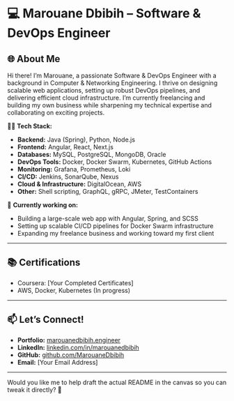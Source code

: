# 💻 Marouane Dbibih – Software & DevOps Engineer  

## 🌐 About Me  
Hi there! I’m Marouane, a passionate Software & DevOps Engineer with a background in Computer & Networking Engineering. I thrive on designing scalable web applications, setting up robust DevOps pipelines, and delivering efficient cloud infrastructure. I’m currently freelancing and building my own business while sharpening my technical expertise and collaborating on exciting projects.  

🧑‍💻 **Tech Stack:**  
- **Backend:** Java (Spring), Python, Node.js  
- **Frontend:** Angular, React, Next.js  
- **Databases:** MySQL, PostgreSQL, MongoDB, Oracle  
- **DevOps Tools:** Docker, Docker Swarm, Kubernetes, GitHub Actions  
- **Monitoring:** Grafana, Prometheus, Loki  
- **CI/CD:** Jenkins, SonarQube, Nexus  
- **Cloud & Infrastructure:** DigitalOcean, AWS  
- **Other:** Shell scripting, GraphQL, gRPC, JMeter, TestContainers  

🌱 **Currently working on:**  
- Building a large-scale web app with Angular, Spring, and SCSS  
- Setting up scalable CI/CD pipelines for Docker Swarm infrastructure  
- Expanding my freelance business and working toward my first client  

---

## 📚 Certifications  
- Coursera: [Your Completed Certificates]  
- AWS, Docker, Kubernetes (In progress)  

---

## 📫 Let’s Connect!  
- **Portfolio:** [marouanedbibih.engineer](#)  
- **LinkedIn:** [linkedin.com/in/marouanedbibih](#)  
- **GitHub:** [github.com/MarouaneDbibih](#)  
- **Email:** [Your Email Address]  

---

Would you like me to help draft the actual README in the canvas so you can tweak it directly? 🚀  
